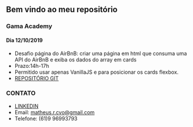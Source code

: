 ## Bem vindo ao meu repositório

### Gama Academy

#### Dia 12/10/2019
- Desafio página do AirBnB: criar uma página em html que consuma uma API do AirBnB e exiba os dados do array em cards
- Prazo:14h-17h
- Permitido usar apenas VanillaJS e para posicionar os cards flexbox.
- [REPOSITÓRIO GIT](https://github.com/terzeu/desfio-airbnb)

### CONTATO
- [LINKEDIN](https://www.linkedin.com/in/matheus--soares-rosa/)
- Email: matheus.r.cvo@gmail.com
- Telefone: (61)9 96993793
